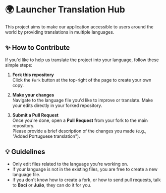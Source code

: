 # 🌍 Launcher Translation Hub

This project aims to make our application accessible to users around the world by providing translations in multiple languages.

## ✨ How to Contribute

If you'd like to help us translate the project into your language, follow these simple steps:

1. **Fork this repository**  
   Click the `Fork` button at the top-right of the page to create your own copy.

2. **Make your changes**  
   Navigate to the language file you'd like to improve or translate. Make your edits directly in your forked repository.

3. **Submit a Pull Request**  
   Once you're done, open a **Pull Request** from your fork to the main repository.  
   Please provide a brief description of the changes you made (e.g., "Added Portuguese translation").

## 💡 Guidelines

- Only edit files related to the language you’re working on.
- If your language is not in the existing files, you are free to create a new language file.
- If you don't know how to create a fork, or how to send pull requests, talk to **Boci** or **Juão**, they can do it for you.
